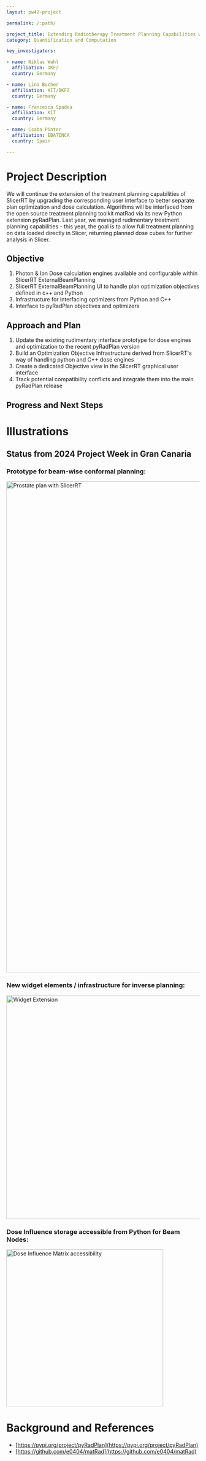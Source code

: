 ```yaml
---
layout: pw42-project

permalink: /:path/

project_title: Extending Radiotherapy Treatment Planning Capabilities within SlicerRT
category: Quantification and Computation

key_investigators:

- name: Niklas Wahl
  affiliation: DKFZ
  country: Germany

- name: Lina Bucher
  affiliation: KIT/DKFZ
  country: Germany

- name: Francesca Spadea
  affiliation: KIT
  country: Germany

- name: Csaba Pinter
  affiliation: EBATINCA
  country: Spain

---
```


# Project Description

<!-- Add a short paragraph describing the project. -->


We will continue the extension of the treatment planning capabilities of SlicerRT by upgrading the corresponding user interface to better separate plan optimization and dose calculation. Algorithms will be interfaced from the open source treatment planning toolkit matRad via its new Python extension pyRadPlan.
Last year, we managed rudimentary treatment planning capabilities - this year, the goal is to allow full treatment planning on data loaded directly in Slicer, returning planned dose cubes for further analysis in Slicer.




## Objective

<!-- Describe here WHAT you would like to achieve (what you will have as end result). -->


1. Photon & Ion Dose calculation engines available and configurable within SlicerRT ExternalBeamPlanning
2. SlicerRT ExternalBeamPlanning UI to handle plan optimization objectives defined in c++ and Python
3. Infrastructure for interfacing optimizers from Python and C++
4. Interface to pyRadPlan objectives and optimizers



## Approach and Plan

<!-- Describe here HOW you would like to achieve the objectives stated above. -->


1. Update the existing rudimentary interface prototype for dose engines and optimization to the recent pyRadPlan version
2. Build an Optimization Objective Infrastructure derived from SlicerRT's way of handling python and C++ dose engines
3. Create a dedicated Objective view in the SlicerRT graphical user interface
4. Track potential compatibility conflicts and integrate them into the main pyRadPlan release




## Progress and Next Steps

<!-- Update this section as you make progress, describing of what you have ACTUALLY DONE.
     If there are specific steps that you could not complete then you can describe them here, too. -->







# Illustrations

<!-- Add pictures and links to videos that demonstrate what has been accomplished. -->


## Status from 2024 Project Week in Gran Canaria
### Prototype for beam-wise conformal planning:
<img width="1280" alt="Prostate plan with SlicerRT" src="https://github.com/NA-MIC/ProjectWeek/assets/11944339/a02d4c7c-d771-4723-b07f-e84f2daea30a">

### New widget elements / infrastructure for inverse planning:
<img width="583" alt="Widget Extension" src="https://github.com/NA-MIC/ProjectWeek/assets/11944339/3fcc69a8-a5a0-4be8-8c61-3350bab83bbc">

### Dose Influence storage accessible from Python for Beam Nodes:
<img width="409" alt="Dose Influence Matrix accessibility" src="https://github.com/NA-MIC/ProjectWeek/assets/11944339/246a4b84-4e83-4241-9936-38197f708782">



# Background and References

<!-- If you developed any software, include link to the source code repository.
     If possible, also add links to sample data, and to any relevant publications. -->


- [https://pypi.org/project/pyRadPlan](https://pypi.org/project/pyRadPlan)
- [https://github.com/e0404/matRad](https://github.com/e0404/matRad)

